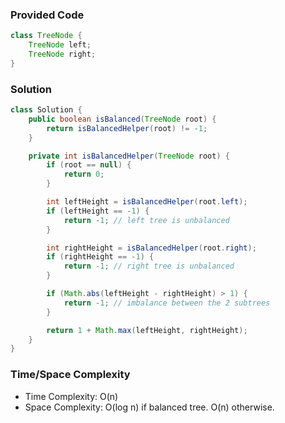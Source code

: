 ### Provided Code

```java
class TreeNode {
    TreeNode left;
    TreeNode right;
}
```

### Solution

```java
class Solution {
    public boolean isBalanced(TreeNode root) {
        return isBalancedHelper(root) != -1;
    }

    private int isBalancedHelper(TreeNode root) {
        if (root == null) {
            return 0;
        }

        int leftHeight = isBalancedHelper(root.left);
        if (leftHeight == -1) {
            return -1; // left tree is unbalanced
        }

        int rightHeight = isBalancedHelper(root.right);
        if (rightHeight == -1) {
            return -1; // right tree is unbalanced
        }

        if (Math.abs(leftHeight - rightHeight) > 1) {
            return -1; // imbalance between the 2 subtrees
        }

        return 1 + Math.max(leftHeight, rightHeight);
    }
}
```

### Time/Space Complexity

-  Time Complexity: O(n)
- Space Complexity: O(log n) if balanced tree. O(n) otherwise.
